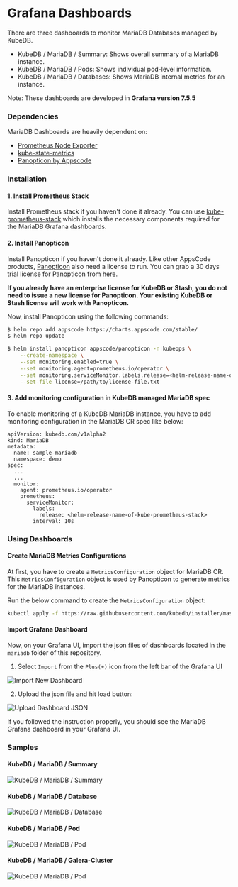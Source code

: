 # Grafana Dashboards

There are three dashboards to monitor MariaDB Databases managed by KubeDB.

- KubeDB / MariaDB / Summary: Shows overall summary of a MariaDB instance.
- KubeDB / MariaDB / Pods: Shows individual pod-level information.
- KubeDB / MariaDB / Databases: Shows MariaDB internal metrics for an instance.

Note: These dashboards are developed in **Grafana version 7.5.5**

### Dependencies

MariaDB Dashboards are heavily dependent on:

- [Prometheus Node Exporter](https://github.com/prometheus/node_exporter)
- [kube-state-metrics](https://github.com/kubernetes/kube-state-metrics)
- [Panopticon by Appscode](https://blog.byte.builders/post/introducing-panopticon/)


### Installation

#### 1. Install Prometheus Stack

Install Prometheus stack if you haven't done it already. You can use [kube-prometheus-stack](https://artifacthub.io/packages/helm/prometheus-community/kube-prometheus-stack) which installs the necessary components required for the MariaDB Grafana dashboards.

#### 2. Install Panopticon

Install Panopticon if you haven't done it already. Like other AppsCode products, [Panopticon](https://blog.byte.builders/post/introducing-panopticon/) also need a license to run. You can grab a 30 days trial license for Panopticon from [here](https://license-issuer.appscode.com/?p=panopticon-enterprise).

**If you already have an enterprise license for KubeDB or Stash, you do not need to issue a new license for Panopticon. Your existing KubeDB or Stash license will work with Panopticon.**

Now, install Panopticon using the following commands:

```bash
$ helm repo add appscode https://charts.appscode.com/stable/
$ helm repo update

$ helm install panopticon appscode/panopticon -n kubeops \
    --create-namespace \
    --set monitoring.enabled=true \
    --set monitoring.agent=prometheus.io/operator \
    --set monitoring.serviceMonitor.labels.release=<helm-release-name-of-kube-prometheus-stack> \
    --set-file license=/path/to/license-file.txt
```

#### 3. Add monitoring configuration in KubeDB managed MariaDB spec

To enable monitoring of a KubeDB MariaDB instance, you have to add monitoring configuration in the MariaDB CR spec like below:

```
apiVersion: kubedb.com/v1alpha2
kind: MariaDB
metadata:
  name: sample-mariadb
  namespace: demo
spec:
  ...
  ...
  monitor:
    agent: prometheus.io/operator
    prometheus:
      serviceMonitor:
        labels:
          release: <helm-release-name-of-kube-prometheus-stack>
        interval: 10s
```

### Using Dashboards

#### Create MariaDB Metrics Configurations

At first, you have to create a `MetricsConfiguration` object for MariaDB CR. This `MetricsConfiguration` object is used by Panopticon to generate metrics for the MariaDB instances.

Run the below command to create the `MetricsConfiguration` object:

```bash
kubectl apply -f https://raw.githubusercontent.com/kubedb/installer/master/charts/kubedb-metrics/templates/metricsconfig-kubedb-com-mariadb.yaml
```

#### Import Grafana Dashboard

Now, on your Grafana UI, import the json files of dashboards located in the `mariadb` folder of this repository.


1. Select `Import` from the `Plus(+)` icon from the left bar of the Grafana UI

![Import New Dashboard](/mariadb/images/import_dashboard_1.png)

2. Upload the json file and hit load button:

![Upload Dashboard JSON](/mariadb/images/import_dashboard_2.png)


If you followed the instruction properly, you should see the MariaDB Grafana dashboard in your Grafana UI.

### Samples

####  KubeDB / MariaDB / Summary

![KubeDB / MariaDB / Summary](/mariadb/images/kubedb-mariadb-summary.png)

#### KubeDB / MariaDB / Database

![KubeDB / MariaDB / Database](/mariadb/images/kubedb-mariadb-database.png)

#### KubeDB / MariaDB / Pod

![KubeDB / MariaDB / Pod](/mariadb/images/kubedb-mariadb-pod.png)

#### KubeDB / MariaDB / Galera-Cluster

![KubeDB / MariaDB / Pod](/mariadb/images/kubedb-mariadb-galera.png)